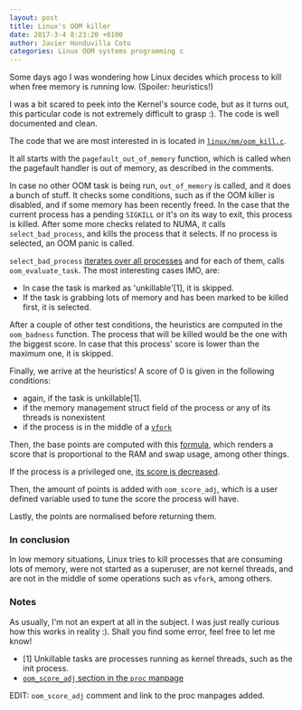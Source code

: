 ```yaml
---
layout: post
title: Linux's OOM killer
date: 2017-3-4 8:23:20 +0100
author: Javier Honduvilla Coto
categories: Linux OOM systems programming c
---
```


Some days ago I was wondering how Linux decides which process to kill when free memory is running low. (Spoiler: heuristics!)

I was a bit scared to peek into the Kernel's source code, but as it turns out, this particular code is not extremely difficult to grasp :). The code is well documented and clean.

The code that we are most interested in is located in [`linux/mm/oom_kill.c`](https://github.com/torvalds/linux/blob/master/mm/oom_kill.c).

It all starts with the `pagefault_out_of_memory` function, which is called when the pagefault handler is out of memory, as described in the comments.

In case no other OOM task is being run, `out_of_memory` is called, and it does a bunch of stuff. It checks some conditions, such as if the OOM killer is disabled, and if some memory has been recently freed. In the case that the current process has a pending `SIGKILL` or it's on its way to exit, this process is killed. After some more checks related to NUMA, it calls `select_bad_process`, and kills the process that it selects. If no process is selected, an OOM panic is called.

`select_bad_process` [iterates over all processes](https://github.com/torvalds/linux/blob/master/mm/oom_kill.c#L354-L356) and for each of them, calls `oom_evaluate_task`.
The most interesting cases IMO, are:
- In case the task is marked as 'unkillable'[1], it is skipped.
- If the task is grabbing lots of memory and has been marked to be killed first, it is selected.

After a couple of other test conditions, the heuristics are computed in the `oom_badness` function. The process that will be killed would be the one with the biggest score. In case that this process' score is lower than the maximum one, it is skipped.

Finally, we arrive at the heuristics!
A score of 0 is given in the following conditions:

- again, if the task is unkillable[1].
- if the memory management struct field of the process or any of its threads is nonexistent
- if the process is in the middle of a [`vfork`](http://man7.org/linux/man-pages/man2/vfork.2.html)

Then, the base points are computed with this [formula](https://github.com/torvalds/linux/blob/master/mm/oom_kill.c#L202-L203), which renders a score that is proportional to the RAM and swap usage, among other things.

If the process is a privileged one, [its score is decreased](https://github.com/torvalds/linux/blob/master/mm/oom_kill.c#L210-L211).

Then, the amount of points is added with `oom_score_adj`, which is a user defined variable used to tune the score the process will have.

Lastly, the points are normalised before returning them.


### In conclusion
In low memory situations, Linux tries to kill processes that are consuming lots of memory, were not started as a superuser, are not kernel threads, and are not in the middle of some operations such as `vfork`, among others.

### Notes
As usually, I'm not an expert at all in the subject. I was just really curious how this works in reality :). Shall you find some error, feel free to let me know!


* [1] Unkillable tasks are processes running as kernel threads, such as the init process.
* [`oom_score_adj` section in the `proc` manpage](http://man7.org/linux/man-pages/man5/proc.5.html)

EDIT: `oom_score_adj` comment and link to the proc manpages added.
